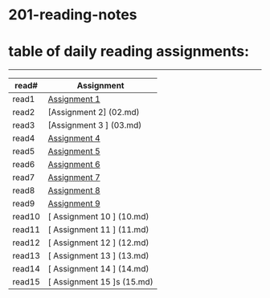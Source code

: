 # 201-reading-notes
# table of daily reading assignments:
____
|read# | Assignment  |
|-- |--|
| read1 | [Assignment 1](01.md)   |
| read2 | [Assignment 2] (02.md) |
| read3 | [Assignment 3  ] (03.md)  |
| read4 | [Assignment 4  ](04.md)  |
| read5 | [Assignment 5   ](05.md)  |
| read6 | [Assignment 6    ](06.md) |
| read7 | [Assignment 7    ](07.md) |
| read8 | [Assignment 8    ](08.md) |
| read9 | [Assignment 9   ](09.md)  |
| read10 |[ Assignment 10  ] (10.md)  |
| read11 |[ Assignment 11  ] (11.md)  |
| read12 |[ Assignment 12  ] (12.md)  |
| read13 |[ Assignment 13  ] (13.md)  |
| read14 |[ Assignment 14  ] (14.md)  |
| read15 |[ Assignment 15  ]s (15.md)  |
